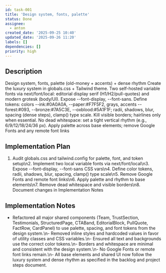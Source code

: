 ```yaml
---
id: task-001
title: 'Design system, fonts, palette'
status: Done
assignee:
  - anton
created_date: '2025-09-25 10:40'
updated_date: '2025-09-26 11:20'
labels: []
dependencies: []
priority: high
---
```


## Description

<!-- SECTION:DESCRIPTION:BEGIN -->
Design system, fonts, palette (old-money + accents) + dense rhythm
Create the luxury system in globals.css + Tailwind theme. Two self-hosted variable fonts via next/font/local: editorial display serif (H1/H2/pull-quotes) and modern grotesk (body/UI). Expose --font-display, --font-sans. Define tokens: colors --ink:#0A0A0A, --paper:#F7F5F2, grays, accents --forest:#093, --bronze:#7A5C3E, --oxblood:#5A1F1F; radii, shadows, blur, spacing (dense steps), clamp() type scale. Kill visible borders; hairlines only when essential. No dead whitespace: set a tight vertical rhythm (e.g., 6/9/12/18/24/36 px). Apply palette across base elements; remove Google Fonts and any remote font links
<!-- SECTION:DESCRIPTION:END -->

## Implementation Plan

<!-- SECTION:PLAN:BEGIN -->
1. Audit globals.css and tailwind.config for palette, font, and token setup\n2. Implement two local variable fonts via next/font/local\n3. Expose --font-display, --font-sans CSS vars\n4. Define color tokens, radii, shadows, blur, spacing, clamp() type scale\n5. Remove Google Fonts and remote font links\n6. Apply palette and rhythm to base elements\n7. Remove dead whitespace and visible borders\n8. Document changes in Implementation Notes
<!-- SECTION:PLAN:END -->

## Implementation Notes

<!-- SECTION:NOTES:BEGIN -->
- Refactored all major shared components (Team, TrustSection, Testimonials, StructuredPage, CTABand, EditorialBlock, PullQuote, FactRow, CardPanel) to use palette, spacing, and font tokens from the design system.\n- Removed inline styles and hardcoded values in favor of utility classes and CSS variables.\n- Ensured all text and backgrounds use the correct color tokens.\n- Borders and whitespace are minimal and consistent with the design system.\n- No Google Fonts or remote font links remain.\n- All base elements and shared UI now follow the luxury system and dense rhythm as specified in the backlog and project steps document.
<!-- SECTION:NOTES:END -->
